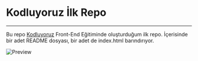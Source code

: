 # Kodluyoruz İlk Repo
---
Bu repo [Kodluyoruz](http://kodluyoruz.org) Front-End Eğitiminde oluşturduğum ilk repo. 
İçerisinde bir adet README dosyası, bir adet de index.html barındırıyor.

![Preview](https://i.hizliresim.com/3bjb37i.jpg)